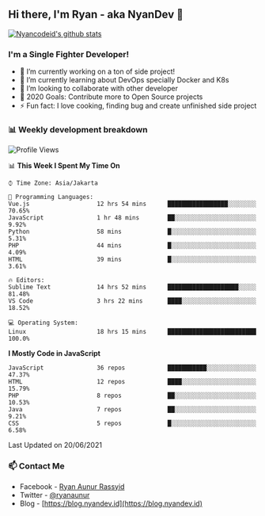 ## Hi there, I'm Ryan - aka NyanDev 👋

[![Nyancodeid's github stats](https://github-readme-stats.vercel.app/api?username=nyancodeid)](https://github.com/nyancodeid/nyancodeid)

### I'm a Single Fighter Developer!
- 🔭 I’m currently working on a ton of side project!
- 🌱 I’m currently learning about DevOps specially Docker and K8s
- 👯 I’m looking to collaborate with other developer
- 🥅 2020 Goals: Contribute more to Open Source projects
- ⚡ Fun fact: I love cooking, finding bug and create unfinished side project 

### 📊 Weekly development breakdown

<!--START_SECTION:waka-->
![Profile Views](http://img.shields.io/badge/Profile%20Views-8-blue)

📊 **This Week I Spent My Time On** 

```text
⌚︎ Time Zone: Asia/Jakarta

💬 Programming Languages: 
Vue.js                   12 hrs 54 mins      █████████████████░░░░░░░░   70.65% 
JavaScript               1 hr 48 mins        ██░░░░░░░░░░░░░░░░░░░░░░░   9.92% 
Python                   58 mins             █░░░░░░░░░░░░░░░░░░░░░░░░   5.31% 
PHP                      44 mins             █░░░░░░░░░░░░░░░░░░░░░░░░   4.09% 
HTML                     39 mins             █░░░░░░░░░░░░░░░░░░░░░░░░   3.61%

🔥 Editors: 
Sublime Text             14 hrs 52 mins      ████████████████████░░░░░   81.48% 
VS Code                  3 hrs 22 mins       ████░░░░░░░░░░░░░░░░░░░░░   18.52%

💻 Operating System: 
Linux                    18 hrs 15 mins      █████████████████████████   100.0%

```

**I Mostly Code in JavaScript** 

```text
JavaScript               36 repos            ███████████░░░░░░░░░░░░░░   47.37% 
HTML                     12 repos            ████░░░░░░░░░░░░░░░░░░░░░   15.79% 
PHP                      8 repos             ██░░░░░░░░░░░░░░░░░░░░░░░   10.53% 
Java                     7 repos             ██░░░░░░░░░░░░░░░░░░░░░░░   9.21% 
CSS                      5 repos             █░░░░░░░░░░░░░░░░░░░░░░░░   6.58%

```



 Last Updated on 20/06/2021
<!--END_SECTION:waka-->

### 📫 Contact Me
- Facebook - [Ryan Aunur Rassyid](https://facebook.com/ryan.hac)
- Twitter - [@ryanaunur](https://twitter.com/ryanaunur)
- Blog - [https://blog.nyandev.id](https://blog.nyandev.id)
